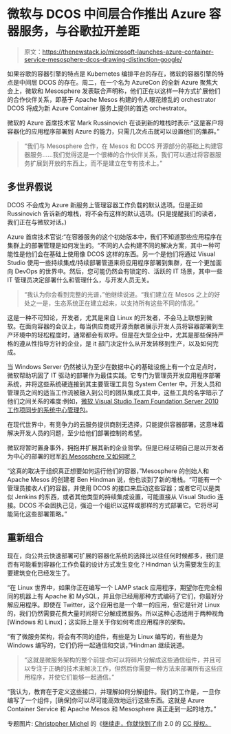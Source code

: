 # 微软与 DCOS 中间层合作推出 Azure 容器服务，与谷歌拉开差距

> 原文：<https://thenewstack.io/microsoft-launches-azure-container-service-mesosphere-dcos-drawing-distinction-google/>

如果谷歌的容器引擎的特点是 Kubernetes 编排平台的存在，微软的容器引擎的特点是中间层 DCOS 的存在。周二，在一个名为 AzureCon 的全新 Azure 聚焦大会上，微软和 Mesosphere 发表联合声明称，他们正在以这样一种方式扩展他们的合作伙伴关系，即基于 Apache Mesos 构建的令人眼花缭乱的 orchestrator DCOS 将成为新 Azure Container 服务上提供的首选 orchestrator。

微软的 Azure 首席技术官 Mark Russinovich 在谈到新的堆栈时表示:“这是客户将容器化的应用程序部署到 Azure 的能力，只需几次点击就可以设置他们的集群。”

> “我们与 Mesosphere 合作，在 Mesos 和 DCOS 开源部分的基础上构建容器服务……我们觉得这是一个很棒的合作伙伴关系，我们可以通过将容器服务扩展到开放的东西上，而不是建立在专有技术上。”

## 多世界假说

DCOS 不会成为 Azure 新服务上管理容器工作负载的默认选项。但是正如 Russinovich 告诉新的堆栈，将不会有这样的默认选项。(只是提醒我们的读者，我们正在与微软对话。)

Azure 首席技术官说:“在容器服务的这个初始版本中，我们不知道那些应用程序在集群上的部署管理是如何发生的。“不同的人会构建不同的解决方案，其中一种可能性是他们会在基础上使用像 DCOS 这样的东西。另一个是他们将通过 Visual Studio 使用一些持续集成/持续部署管道来将应用程序部署到集群，在一个更加面向 DevOps 的世界中。然后，您可能仍然会有锁定的、活跃的 IT 场景，其中一些 IT 管理员决定部署什么和管理什么，与开发人员无关。

> “我认为你会看到完整的光谱，”他继续说道。“我们建立在 Mesos 之上的好处之一是，生态系统正在建立起来，以支持所有这些不同的情况。”

这是一种不可知论，开发者，尤其是来自 Linux 的开发者，不会马上联想到微软。在面向容器的会议上，每当供应商或开源贡献者展示开发人员将容器部署到生产环境中的轻松程度时，通常都会有欢呼。但是在大型企业中，尤其是那些保持严格的遵从性指导方针的企业，是 it 部门决定什么从开发转移到生产，以及如何完成。

当 Windows Server 仍然被认为至少在数据中心的基础设施上有一个立足点时，微软帮助巩固了 IT 驱动的部署作为最佳实践。它专门为管理员开发应用程序部署系统，并将这些系统硬连接到其主要管理工具包 System Center 中。开发人员和管理员之间的适当工作流被融入到公司的团队集成工具中，这些工具的名字暗示了他们之间关系的难度:例如，[微软 Visual Studio Team Foundation Server 2010 工作项同步的系统中心管理包](http://blogs.msdn.com/b/visualstudioalm/archive/2013/04/19/system-center-and-intellitrace.aspx)。

在现代世界中，有竞争力的云服务提供商别无选择，只能提供容器部署。这意味着解决开发人员的问题，至少给他们部署控制的希望。

微软将暂时置身事外，拥抱并扩展其新的企业哲学。但是已经证明自己是以开发者为中心的部署的冠军[的 Mesosphere 又如何呢？](https://mesosphere.github.io/marathon/docs/deployments.html)

“这真的取决于组织真正想要如何运行他们的容器，”Mesosphere 的创始人和 Apache Mesos 的创建者 Ben Hindman 说，他也谈到了新的堆栈。“可能有一个管理员接收人们的容器，并使用 DCOS 的接口来启动这些容器；或者它可以是类似 Jenkins 的东西，或者其他类型的持续集成设置，可能直接从 Visual Studio 连接。DCOS 不会固执己见，强迫一个组织以这样或那样的方式部署它。它将尽可能简化这些部署策略。”

## 重新组合

现在，向公共云快速部署可扩展的容器化系统的选择比以往任何时候都多，我们是否有可能看到容器化工作负载的设计方式发生变化？Hindman 认为需要发生的主要建筑变化已经发生了。

“在 Linux 世界中，如果你正在编写一个 LAMP stack 应用程序，期望你在完全相同的机器上有 Apache 和 MySQL，并且你已经用那种方式编码了它们，你最好分解应用程序。即使在 Twitter，这个应用也是一个单一的应用，但它是针对 Linux 的，我们仍然需要花费大量时间将它分解成微服务。所以这种心态适用于两种视角[Windows 和 Linux]；这实际上是关于你如何考虑应用程序的架构。

“有了微服务架构，将会有不同的组件，有些是为 Linux 编写的，有些是为 Windows 编写的，它们仍将一起通信和交谈，”Hindman 继续说道。

> “这就是微服务架构的整个前提:你可以将碎片分解成这些通信组件，并且可以专注于正确的技术来解决工作，但然后你需要一种方法来部署所有这些应用程序，并使它们能够一起通信。”

“我认为，教育在于定义这些接口，并理解如何分解组件。我们的工作是，一旦你编写了一个组件，[确保]你可以尽可能高效地运行这些东西。这就是 Azure Container Service 和 Apache Mesos 和 Mesosphere 真正走到一起的地方。”

专题图片: [Christopher Michel](https://www.flickr.com/photos/cmichel67/) 的《[继续走，你就快到了](https://www.flickr.com/photos/cmichel67/11826271726/in/photolist-j23JyE-f2cwht-qHcnEC-fpwA5a-kgjrVy-mYNXHu-f398LY-jvfbfE-qGHPrr-oQeoLz-vqtWTG-dMfviP-pJDvg3-hH88dq-hkG9bR-nKFXz4-gPJEKq-nNQ8uL-p2Yk5f-s5rjV4-qXe8HE-gSt7EL-qDpL5t-qFU1yL-tEJCrS-uXRHEJ-jRg1WW-uyKV6y-tHRE2h-fvQhJu-dykFj9-hhnAjj-oiaQ79-vCYFzs-dD6tgh-eZzPsE-e9K51c-efZBk4-prAb8Z-tHyMFA-mkJNJh-e7ZspX-tKTRmw-xxkJkU-oJ3Tu2-rC9bp3-u5pXc7-fFS38A-p8QCH2-toMpYA)由 2.0 的 [CC 授权。](https://creativecommons.org/licenses/by/2.0/)

<svg xmlns:xlink="http://www.w3.org/1999/xlink" viewBox="0 0 68 31" version="1.1"><title>Group</title> <desc>Created with Sketch.</desc></svg>